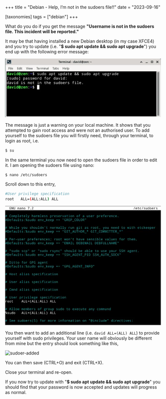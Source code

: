 +++
title =  "Debian - Help, I’m not in the sudoers file!!"
date =   "2023-09-16"

[taxonomies]
tags = ["debian"]
+++

What do you do if you get the message **"Username is not in the sudoers file. This incident will be reported."**

<!-- more -->

It may be that having installed a new Debian desktop (in my case XFCE4) and you try to update (i.e. "**$ sudo apt update && sudo apt upgrade**") you end up with the following error message:

![sudoers-error](sudoer-error.webp)


The message is just a warning on your local machine.  It shows that you attempted to gain root access and were not an authorised user.  To add yourself to the sudoers file you will firstly need, through your terminal, to login as root, i.e.

```bash
$ su
```

In the same terminal you now need to open the sudoers file in order to edit it. I am opening the sudoers file using nano:

```bash
$ nano /etc/sudoers
```

Scroll down to this entry,

```bash
#User privilege specification
root   ALL=(ALL:ALL) ALL
```

![sudoers-nano](sudoer-nano.webp)

You then want to add an additional line (i.e. `david ALL=(ALL) ALL`) to provide yourself with sudo privileges.  Your user name will obviously be different from mine but the entry should look something like this,

![sudoer-added](sudoer-added.png)

You can then save (CTRL+O) and exit (CTRL+X).

Close your terminal and re-open.

If you now try to update with "**$ sudo apt update && sudo apt upgrade**" you should find that your password is now accepted and updates will progress as normal.
